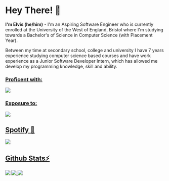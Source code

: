 # Hey There! 👋
**I'm Elvis (he/him)** - I'm an Aspiring Software Engineer who is currently enrolled at the University of the West of England, Bristol where I'm studying towards a Bachelor's of Science in Computer Science (with Placement Year). 

Between my time at secondary school, college and university I have 7 years experience studying computer science based courses and have work experience as a Junior Software Developer Intern, which has allowed me develop my programming knowledge, skill and ability. 

<a href="#">

### Proficent with:
<img src="https://skillicons.dev/icons?i=html,css,py,c,cpp"/>

### Exposure to:
<img src="https://skillicons.dev/icons?i=js,flask,cs,php,git"/>

<!-- Add Image sheilds (img.shields.io) for Status, Gaming?, Spotify and VSCode -->

## Spotify 🎵
<img src="https://spotify-github-profile.vercel.app/api/view?uid=elvis_arry03&cover_image=false&theme=default&show_offline=false&background_color=121212&interchange=false"/>

## Github Stats⚡
<img align=left src="https://github-readme-stats.vercel.app/api/top-langs/?username=elvybean&&layout=donut-vertical&theme=shades-of-purple&count_private=true&langs_count=10&size_weight=0.5&count_weight=0.5"/>
<img src="https://streak-stats.demolab.com?user=elvybean&theme=shades-of-purple&count_private=true"/>
<img src="https://github-readme-stats.vercel.app/api?username=elvybean&&theme=shades-of-purple&count_private=true"/>

</a>
